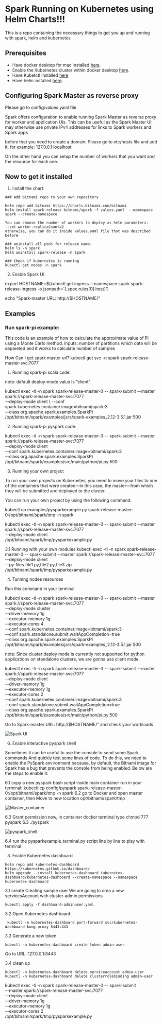 # Spark Running on Kubernetes using Helm Charts!!!

This is a repo containing the necessary things to get you up and running with spark, helm and kubernetes

## Prerequisites

- Have docker desktop for mac installed [here](https://docs.docker.com/desktop/install/mac-install/).
- Enable the Kubernetes cluster within docker desktop [here](https://docs.docker.com/desktop/kubernetes/).
- Have Kubetctl installed [here](https://kubernetes.io/docs/tasks/tools/install-kubectl-macos/)
- Have helm installed [here](https://docs.docker.com/desktop/install/mac-install/).

## Configuring Spark Master as reverse proxy

Please go to config/values.yaml file

Spark offers configuration to enable running Spark Master as reverse proxy for worker and application UIs. This can be useful as the Spark Master UI may otherwise use private IPv4 addresses for links to Spark workers and Spark apps

before that you need to create a domain. Please go to etc/hosts file and add it.
for example:
127.0.0.1  localhost

On the other hand you can setup the number of workers that you want and the resource for each one.

## Now to get it installed

1. Install the chart:

```console
### Add bitnami repo to your own repository

helm repo add bitnami https://charts.bitnami.com/bitnami
helm install spark-release bitnami/spark -f values.yaml  --namespace spark --create-namespace

You can choose the number of workers to deploy as helm parameters:
--set worker.replicaCount=2
otherwise, you can do it inside values.yaml file that was described before

### uninstall all pods for release name:
helm ls -n spark
helm uninstall spark-release -n spark

### Check if kubernetes is running
kubectl get nodes -n spark
```

2. Enable Spark UI

export HOSTNAME=$(kubectl get ingress --namespace spark spark-release-ingress -o jsonpath='{.spec.rules[0].host}')

echo "Spark-master URL: http://$HOSTNAME/"

## Examples

### Run spark-pi example:

This code is an example of how to calculate the approximate value of Pi using a Monte Carlo method. Inputs: number of partitions which data will be separeted and it works to calculate number of samples

How Can I get spark master url?
kubectl get svc -n spark
spark-release-master-svc:7077

1. Running spark-pi scala code:

note: default deploy-mode value is "client"

kubectl exec -ti -n spark spark-release-master-0 -- spark-submit --master spark://spark-release-master-svc:7077 \
  --deploy-mode client \ 
  --conf spark.kubernetes.container.image=bitnami/spark:3 \
  --class org.apache.spark.examples.SparkPi \
  /opt/bitnami/spark/examples/jars/spark-examples_2.12-3.5.1.jar 500

2. Running spark-pi pyspark code:

kubectl exec -ti -n spark spark-release-master-0 -- spark-submit --master spark://spark-release-master-svc:7077 \
  --deploy-mode client \
  --conf spark.kubernetes.container.image=bitnami/spark:3 \
  --class org.apache.spark.examples.SparkPi \
  /opt/bitnami/spark/examples/src/main/python/pi.py 500

3. Running your own project

To run your own projects on Kubernetes, you need to move your files to one of the containers that were created—in this case, the master—from which they will be submitted and deployed to the cluster.

You can run your own project by using the following command:

kubectl cp examples/pysparkexample.py spark-release-master-0:/opt/bitnami/spark/tmp -n spark

kubectl exec -ti -n spark spark-release-master-0 -- spark-submit --master spark://spark-release-master-svc:7077 \
  --deploy-mode client \
  /opt/bitnami/spark/tmp/pysparkexample.py

  3.1 Running with your own modules
  kubectl exec -ti -n spark spark-release-master-0 -- spark-submit --master spark://spark-release-master-svc:7077 \
    --deploy-mode client \
    --py-files file1.py,file2.py,file3.zip \
    /opt/bitnami/spark/tmp/pysparkexample.py


4. Tunning nodes resources

Run this command in your terminal

kubectl exec -ti -n spark spark-release-master-0 -- spark-submit --master spark://spark-release-master-svc:7077 \
  --deploy-mode cluster \
  --driver-memory 1g \
  --executor-memory 1g \
  --executor-cores 4  \
  --conf spark.kubernetes.container.image=bitnami/spark:3 \
  --conf spark.standalone.submit.waitAppCompletion=true \
  --class org.apache.spark.examples.SparkPi \
  /opt/bitnami/spark/examples/jars/spark-examples_2.12-3.5.1.jar 500

note: Since cluster deploy mode is currently not supported for python applications on standalone clusters, we are gonna use client mode.

kubectl exec -ti -n spark spark-release-master-0 -- spark-submit --master spark://spark-release-master-svc:7077 \
  --deploy-mode client \
  --driver-memory 1g \
  --executor-memory 1g \
  --executor-cores 2  \
  --conf spark.kubernetes.container.image=bitnami/spark:3 \
  --conf spark.standalone.submit.waitAppCompletion=true \
  --class org.apache.spark.examples.SparkPi \
  /opt/bitnami/spark/examples/src/main/python/pi.py 500

Go to Spark-master URL: http://$HOSTNAME/"
and check your workloads

![Spark UI](docs/spark_UI.png)


6. Enable interactive pyspark shell 

Sometimes it can be useful to use the console to send some Spark commands And quickly test some lines of code. To do this, we need to enable the PySpark environment because, by default, the Bitnami image for Spark has a bug that prevents the console from being enabled. Below are the steps to enable it:

6.1 copy a new pyspark bash script inside main container
run in your terminal:
kubectl cp config/pyspark spark-release-master-0:/opt/bitnami/spark/tmp -n spark
6.2 go to Docker and open master container, then Move to new location opt/bitnami/spark/tmp 

![Master_container](docs/master_container.png)

6.3 Grant permission
now, in container docker terminal type
chmod 777 pyspark
6.3 ./pyspark

![pyspark_shell](docs/pyspark_shell.png)

6.4 run the pysparkexample_terminal.py script line by line to play with terminal


3. Enable Kubernetes dashboard
```console
helm repo add kubernetes-dashboard https://kubernetes.github.io/dashboard/
helm upgrade --install kubernetes-dashboard kubernetes-dashboard/kubernetes-dashboard --create-namespace --namespace kubernetes-dashboard
```
3.1 create Creating sample user
We are going to crea a new servicesAccount with cluster-admin permissions
```console
kubectl apply -f dashboard-adminuser.yaml
```

3.2 Open Kubernetes dashboard
```console
 kubectl -n kubernetes-dashboard port-forward svc/kubernetes-dashboard-kong-proxy 8443:443
```

3.3 Generate a new token
```console
kubectl -n kubernetes-dashboard create token admin-user
```
Go to URL: 127.0.0.1:8443

3.4 clean up
```console
kubectl -n kubernetes-dashboard delete serviceaccount admin-user
kubectl -n kubernetes-dashboard delete clusterrolebinding admin-user
```


kubectl exec -ti -n spark spark-release-master-0 -- spark-submit \
  --master spark://spark-release-master-svc:7077 \
  --deploy-mode client \
  --driver-memory 1g \
  --executor-memory 1g \
  --executor-cores 2  \
/opt/bitnami/spark/tmp/pysparkexample.py









    